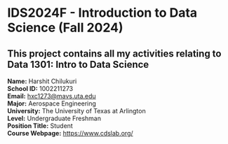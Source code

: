 # IDS2024F - Introduction to Data Science (Fall 2024)
This project contains all my activities relating to Data 1301: Intro to Data Science
---
**Name:** Harshit Chilukuri  
**School ID:** 1002211273  
**Email:** hxc1273@mavs.uta.edu  
**Major:** Aerospace Engineering  
**University:** The University of Texas at Arlington  
**Level:** Undergraduate Freshman  
**Position Title:** Student  
**Course Webpage:** https://www.cdslab.org/
